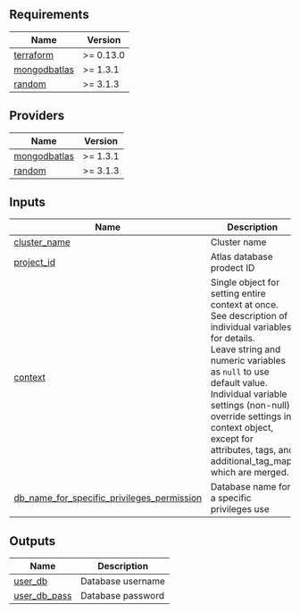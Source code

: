 <!-- BEGIN_TF_DOCS -->
## Requirements

| Name | Version |
|------|---------|
| <a name="requirement_terraform"></a> [terraform](#requirement\_terraform) | >= 0.13.0 |
| <a name="requirement_mongodbatlas"></a> [mongodbatlas](#requirement\_mongodbatlas) | >= 1.3.1 |
| <a name="requirement_random"></a> [random](#requirement\_random) | >= 3.1.3 |

## Providers

| Name | Version |
|------|---------|
| <a name="provider_mongodbatlas"></a> [mongodbatlas](#provider\_mongodbatlas) | >= 1.3.1 |
| <a name="provider_random"></a> [random](#provider\_random) | >= 3.1.3 |

## Inputs

| Name | Description | Type | Required |
|------|-------------|------|:--------:|
| <a name="input_cluster_name"></a> [cluster\_name](#input\_cluster\_name) | Cluster name | `string` | yes |
| <a name="input_project_id"></a> [project\_id](#input\_project\_id) | Atlas database prodect ID | `string` | yes |
| <a name="input_context"></a> [context](#input\_context) | Single object for setting entire context at once.<br>See description of individual variables for details.<br>Leave string and numeric variables as `null` to use default value.<br>Individual variable settings (non-null) override settings in context object,<br>except for attributes, tags, and additional\_tag\_map, which are merged. | `any` | no |
| <a name="input_db_name_for_specific_privileges_permission"></a> [db\_name\_for\_specific\_privileges\_permission](#input\_db\_name\_for\_specific\_privileges\_permission) | Database name for a specific privileges use | `string` | no |

## Outputs

| Name | Description |
|------|-------------|
| <a name="output_user_db"></a> [user\_db](#output\_user\_db) | Database username |
| <a name="output_user_db_pass"></a> [user\_db\_pass](#output\_user\_db\_pass) | Database password |
<!-- END_TF_DOCS -->